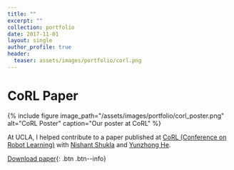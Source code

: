 ```yaml
---
title: ""
excerpt: ""
collection: portfolio
date: 2017-11-01
layout: single
author_profile: true
header:
  teaser: assets/images/portfolio/corl.png
---
```


# CoRL Paper

{% include figure image_path="/assets/images/portfolio/corl_poster.png" alt="CoRL Poster" caption="Our poster at CoRL" %}

At UCLA, I helped contribute to a paper published at [CoRL (Conference on Robot Learning)](https://www.robot-learning.org/) with [Nishant Shukla](http://shukla.io/) and [Yunzhong He](https://www.linkedin.com/in/yunzhong-he-21106363/).

[Download paper](/assets/files/corl_2017.pdf){: .btn .btn--info}